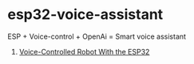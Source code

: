 # esp32-voice-assistant

ESP + Voice-control + OpenAi = Smart voice assistant
1. [Voice-Controlled Robot With the ESP32](https://github.com/atomic14/voice-controlled-robot)

